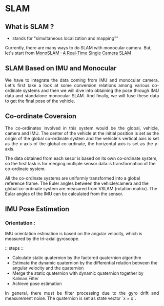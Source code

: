 # SLAM

## What is SLAM ?
- stands for "simultaneous localization and mapping""

Currently, there are many ways to do SLAM with monocular camera.
But, let's start from  [MonoSLAM : A Real-Time Single Camera SLAM](https://www.doc.ic.ac.uk/~ajd/Publications/davison_etal_pami2007.pdf)


## SLAM Based on IMU and Monocular

<p align='justify'>
We have to integrate the data coming from IMU and monocular camera. Let's first take a look at some conversion relations among various co-ordinate systems and then we will dive into obtaining the pose through IMU data and standalone monocular SLAM. And finally, we will fuse these data to get the final pose of the vehicle.
</p>

## Co-ordinate Coversion

<p align='justify'>
The co-ordinates involved in this system would be the global, vehicle, camera and IMU. The center of the vehicle at the initial position is set as the origin of the global co-ordinate system and the vehicle's vertical axis is set as the x-axis of the global co-ordinate, the horizontal axis is set as the y-axis.

The data obtained from each sesor is based on its own co-ordinate system, so the first task is for merging mutliple sensor data is transformation of the co-ordinate system.

All the co-ordinate systems are uniformly transformed into a global reference frame. The Euler angles between the vehicle/camera and the global co-ordinate system are measured from VSLAM (rotation matrix). The Eular angles of the IMU can be calculated from the sensor.
</p>

## IMU Pose Estimation

### Orientation :
IMU orientation estimation is based on the angular velocity, which is measured by the tri-axial gyroscope. 

:: steps ::
- Calculate static quaternion by the factored quaternion algorithm
- Estimate the dynamic quaternion by the differential relation between the angular velocity and the quaternion
- Merge the static quaternion with dynamic quaternion together by Kalman Filter
- Achieve pose estimation

<p align='justify'> 
In general, there must be filter processing due to the gyro drift and measurement noise. 
The quaternion is set as state vector `x = q`. 


